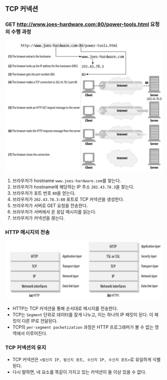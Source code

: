 ## TCP 커넥션
### GET http://www.joes-hardware.com:80/power-tools.html 요청의 수행 과정
![tcp-connection](/figures/tcp-connection.png)
1. 브라우저가 hostname `www.joes-hardware.com`를 찾는다.
1. 브라우저가 hostname에 해당하는 IP 주소 `202.43.78.3`을 찾는다.
1. 브라우저가 포트 번호 `80`을 얻는다.
1. 브라우저가 `202.43.78.3:80` 포트로 TCP 커넥션을 생성한다.
1. 브라우저가 서버로 GET 요청을 전송한다.
1. 브라우저가 서버에서 온 응답 메시지를 읽는다.
1. 브라우저가 커넥션을 끊는다.

### HTTP 메시지의 전송
![protocol-stack](/figures/protocol-stack.png)
- HTTP는 TCP 커넥션을 통해 순서대로 메시지를 전송한다.
- TCP는 `Segment` 단위로 데이터를 잘게 나누고, 이는 하나의 IP 패킷이 된다. 이 패킷이 다른 IP로 전달된다.
- TCP의 `per-segment packetization` 과정은 HTTP 프로그래머가 볼 수 없는 영역에서 이루어진다.

### TCP 커넥션의 유지
- TCP 커넥션은 `<발신지 IP, 발신지 포트, 수신지 IP, 수신지 포트>`로 유일하게 식별된다.
- 다시 말하면, 네 요소를 똑같이 가지고 있는 커넥션이 둘 이상 있을 수 없다.
